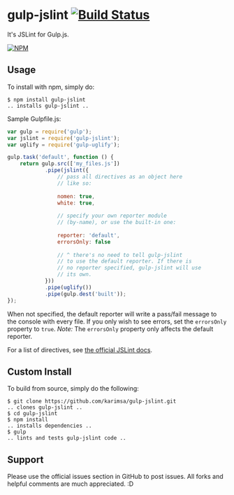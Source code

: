 # gulp-jslint [![Build Status](https://travis-ci.org/karimsa/gulp-jslint.svg?branch=master)](https://travis-ci.org/karimsa/gulp-jslint)
It's JSLint for Gulp.js.

[![NPM](https://nodei.co/npm/gulp-jslint.png?downloads=true&stars=true)](https://nodei.co/npm/gulp-jslint/)

## Usage

To install with npm, simply do:

```
$ npm install gulp-jslint
.. installs gulp-jslint ..
```

Sample Gulpfile.js:

```javascript
var gulp = require('gulp');
var jslint = require('gulp-jslint');
var uglify = require('gulp-uglify');

gulp.task('default', function () {
    return gulp.src(['my_files.js'])
            .pipe(jslint({
                // pass all directives as an object here
                // like so:
                
                nomen: true,
                white: true,
                
                // specify your own reporter module
                // (by-name), or use the built-in one:
                
                reporter: 'default',
                errorsOnly: false
                
                // ^ there's no need to tell gulp-jslint
                // to use the default reporter. If there is
                // no reporter specified, gulp-jslint will use
                // its own.
            }))
            .pipe(uglify())
            .pipe(gulp.dest('built'));
});
```

When not specified, the default reporter will write a pass/fail message to the console with every file.  If you only wish to see errors, set the `errorsOnly` property to `true`.  *Note:* The `errorsOnly` property only affects the default reporter.

For a list of directives, see [the official JSLint docs](http://www.jslint.com/lint.html).

## Custom Install
To build from source, simply do the following:

```
$ git clone https://github.com/karimsa/gulp-jslint.git
.. clones gulp-jslint ..
$ cd gulp-jslint
$ npm install
.. installs dependencies ..
$ gulp
.. lints and tests gulp-jslint code ..
```

## Support
Please use the official issues section in GitHub to post issues.
All forks and helpful comments are much appreciated. :D
